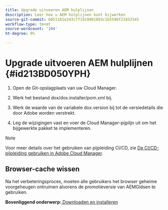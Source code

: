 ```yaml
---
title: Upgrade uitvoeren AEM hulplijnen
description: Leer hoe u AEM hulplijnen kunt bijwerken
source-git-commit: 6051181e243cf71919901093c1b5590f21832545
workflow-type: tm+mt
source-wordcount: '104'
ht-degree: 0%

---
```



# Upgrade uitvoeren AEM hulplijnen {#id213BD050YPH}

1. Open de Git-opslagplaats van uw Cloud Manager.

1. Werk het bestand dox/dox.installer/pom.xml bij.

1. Werk de waarde van de variabele dox.version bij tot de versiedetails die door Adobe worden verstrekt.

1. Leg de wijzigingen vast en voer de Cloud Manager-pijplijn uit om het bijgewerkte pakket te implementeren.


>[!NOTE]
>
> Voor meer details over het gebruiken van pijpleiding CI/CD, zie [De CI/CD-pijpleiding gebruiken in Adobe Cloud Manager](https://experienceleague.adobe.com/docs/experience-manager-learn/foundation/cloud-manager/use-the-cicd-pipeline-in-cloud-manager-for-aem.html).

## Browser-cache wissen

Na het verbeteringsproces, moeten alle gebruikers het browser geheime voorgeheugen ontruimen alvorens de promotieversie van AEMGidsen te gebruiken.

**Bovenliggend onderwerp:**[ Downloaden en installeren](download-install.md)

